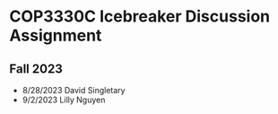 # COP3330C Icebreaker Discussion Assignment

## Fall 2023

- 8/28/2023 David Singletary
- 9/2/2023 Lilly Nguyen
